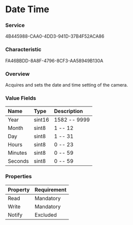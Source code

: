 # Date Time

### Service

4B445988-CAA0-4DD3-941D-37B4F52ACA86

### Characteristic

FA46BBDD-8A8F-4796-8CF3-AA58949B130A

### Overview

Acquires and sets the date and time setting of the camera.

### Value Fields

| Name | Type | Description |
|:--|:--|:--|
| Year | sint16 | 1582 -- 9999 |
| Month | sint8 | 1 -- 12 |
| Day | sint8 | 1 -- 31 |
| Hours | sint8 | 0 -- 23 |
| Minutes | sint8 | 0 -- 59 |
| Seconds | sint8 | 0 -- 59 |

### Properties

| Property | Requirement |
|:--|:--|
| Read | Mandatory |
| Write | Mandatory |
| Notify | Excluded |